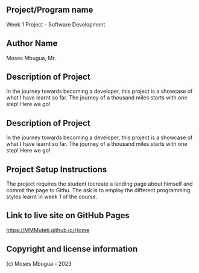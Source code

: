 ## Project/Program name
Week 1 Project - Software Development

## Author Name
Moses Mbugua, Mr.

## Description of Project
In the journey towards becoming a developer, this project is a showcase of what I have learnt so far. The journey of a thousand miles starts with one step! Here we go!

## Description of Project
In the journey towards becoming a developer, this project is a showcase of what I have learnt so far. The journey of a thousand miles starts with one step! Here we go!

## Project Setup Instructions
The project requires the student tocreate a landing page about himself and commit the page to Githu. The ask is to employ the different programming styles learnt in week 1 of the course.

## Link to live site on GitHub Pages
https://MMMuteti.github.io/Home

## Copyright and license information

(c) Moses Mbugua - 2023
